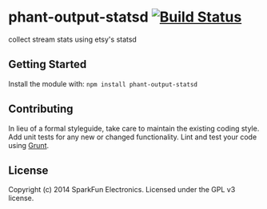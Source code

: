 # phant-output-statsd [![Build Status](https://secure.travis-ci.org/sparkfun/phant-output-statsd.png?branch=master)](http://travis-ci.org/sparkfun/phant-output-statsd)

collect stream stats using etsy's statsd

## Getting Started
Install the module with: `npm install phant-output-statsd`

## Contributing
In lieu of a formal styleguide, take care to maintain the existing coding style. Add unit tests for any new or changed functionality. Lint and test your code using [Grunt](http://gruntjs.com/).

## License
Copyright (c) 2014 SparkFun Electronics. Licensed under the GPL v3 license.

